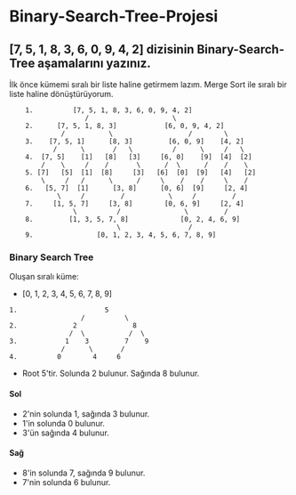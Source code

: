 # Binary-Search-Tree-Projesi
## **[7, 5, 1, 8, 3, 6, 0, 9, 4, 2] dizisinin Binary-Search-Tree aşamalarını yazınız.**

İlk önce kümemi sıralı bir liste haline getirmem lazım. Merge Sort ile sıralı bir liste haline dönüştürüyorum.

```
    1.          [7, 5, 1, 8, 3, 6, 0, 9, 4, 2]
                   /                     \
    2.      [7, 5, 1, 8, 3]            [6, 0, 9, 4, 2]
             /           \                   /        \
    3.    [7, 5, 1]      [8, 3]         [6, 0, 9]    [4, 2]
           /      \       /   \          /      \     /   \
    4.  [7, 5]    [1]   [8]   [3]     [6, 0]    [9]  [4]  [2]
        /    \     /    /       \      /  \      /    /    \
    5. [7]   [5]  [1]  [8]     [3]   [6]  [0]  [9]   [4]   [2]
        \     /   /      \      /     \    /    /     \    /
    6.   [5, 7]  [1]      [3, 8]      [0, 6]  [9]     [2, 4]
            \     /         /           \     /         /
    7.     [1, 5, 7]     [3, 8]        [0, 6, 9]     [2, 4]
                \          /                \         /
    8.         [1, 3, 5, 7, 8]             [0, 2, 4, 6, 9]
                           \                 /
    9.                [0, 1, 2, 3, 4, 5, 6, 7, 8, 9]
```

### Binary Search Tree

Oluşan sıralı küme:
* [0, 1, 2, 3, 4, 5, 6, 7, 8, 9]

```
1.                      5
                  /          \
2.              2              8
               /  \           /  \
3.            1    3         7    9
             /      \       /
4.          0        4     6
```

* Root 5'tir. Solunda 2 bulunur. Sağında 8 bulunur.

#### Sol
* 2'nin solunda 1, sağında 3 bulunur.
* 1'in solunda 0 bulunur.
* 3'ün sağında 4 bulunur.

#### Sağ
* 8'in solunda 7, sağında 9 bulunur.
* 7'nin solunda 6 bulunur.
